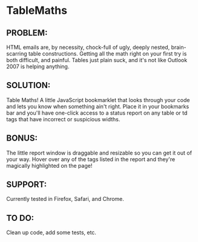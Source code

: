 TableMaths
==========

PROBLEM:
--------
HTML emails are, by necessity, chock-full of ugly, deeply nested, brain-scarring table constructions. Getting all the math right on your first try is both difficult, and painful. Tables just plain suck, and it's not like Outlook 2007 is helping anything.

SOLUTION:
---------
Table Maths! A little JavaScript bookmarklet that looks through your code and lets you know when something ain't right. Place it in your bookmarks bar and you'll have one-click access to a status report on any table or td tags that have incorrect or suspicious widths.

BONUS:
------
The little report window is draggable and resizable so you can get it out of your way. Hover over any of the tags listed in the report and they're magically highlighted on the page!

SUPPORT:
--------
Currently tested in Firefox, Safari, and Chrome.

TO DO:
------
Clean up code, add some tests, etc.
